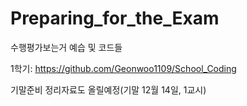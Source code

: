 # Preparing_for_the_Exam
수행평가보는거 예습 및 코드들

1학기: https://github.com/Geonwoo1109/School_Coding


기말준비 정리자료도 올릴예정(기말 12월 14일, 1교시)
